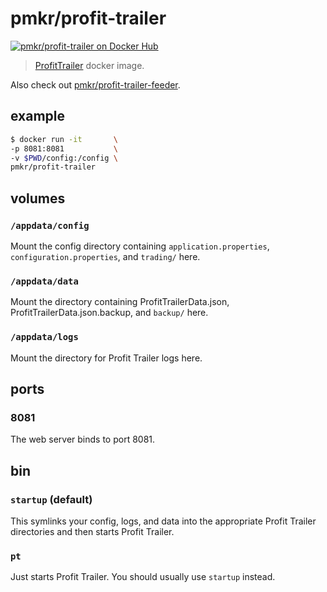 # pmkr/profit-trailer

[![pmkr/profit-trailer on Docker Hub](https://img.shields.io/badge/Docker%20Hub-Hosted-blue.svg)](https://hub.docker.com/r/pmkr/profit-trailer/)

> [ProfitTrailer](https://github.com/taniman/profit-trailer) docker image.

Also check out [pmkr/profit-trailer-feeder](https://hub.docker.com/r/pmkr/profit-trailer-feeder).

## example

```sh
$ docker run -it       \
-p 8081:8081           \
-v $PWD/config:/config \
pmkr/profit-trailer
```

## volumes

### `/appdata/config`

Mount the config directory containing `application.properties`, `configuration.properties`, and `trading/` here.

### `/appdata/data`

Mount the directory containing ProfitTrailerData.json, ProfitTrailerData.json.backup, and `backup/` here.

### `/appdata/logs`

Mount the directory for Profit Trailer logs here.

## ports

### 8081

The web server binds to port 8081.

## bin

### `startup` (default)

This symlinks your config, logs, and data into the appropriate Profit Trailer directories and then starts Profit Trailer.

### `pt`

Just starts Profit Trailer. You should usually use `startup` instead.
